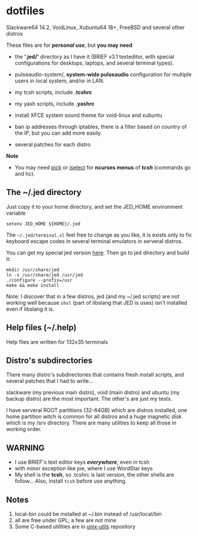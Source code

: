 # dotfiles

Slackware64 14.2, VoidLinux, Xubuntu64 18+, FreeBSD and several other distros

These files are for ***personal use***, but **you may need**

* the **'.jed/'** directory as I have it (BRIEF v3.1 texteditor, with special configurations for desktops, laptops, and several terminal types).

* pulseaudio-system/,  **system-wide pulseaudio** configuration for multiple users in local system, and/or in LAN.

* my tcsh scripts, include **.tcshrc**

* my yash scripts, include **.yashrc**

* install XFCE system sound theme for void-linux and xubuntu

* ban ip addresses through iptables, there is a filter based on country of the IP, but you can add more easily.

* several patches for each distro

**Note**
* You may need [pick](https://github.com/mptre/pick) or [iselect](http://www.ossp.org/pkg/tool/iselect/)
for **ncurses menus** of ***tcsh*** (commands go and hc).
 
## The ~/.jed directory
Just copy it to your home directory, and set the JED_HOME environment variable
```
setenv JED_HOME ${HOME}/.jed
```

The `~/.jed/terminal.sl` feel free to change as you like, it is exists only to fix keyboard escape codes in several terminal emulators in serveral distros.

You can get my special jed version [here](https://github.com/nereusx/jed). Then go to jed directory and build it:
```
mkdir /usr/share/jed
ln -s /usr/share/jed /usr/jed
./configure --prefix=/usr
make && make install
```

Note: I discover that in a few distros, jed (and my ~/.jed scripts) are not working well because `shsl` (part of libslang that JED is uses) isn't installed even if libslang it is.

## Help files (~/.help)
Help files are written for 132x35 terminals

## Distro's subdirectories
There many distro's subdirectories that contains fresh install scripts, and several patches that I had to write...

slackware (my previous main distro),
void (main distro) and ubuntu (my backup distro) are the most important.
The other's are just my tests.

I have serveral ROOT partitions (32-64GB) which are distros installed,
one home partition witch is common for all distros and a huge magnetic disk which is my /srv directory.
There are many utilities to keep all those in working order.

## WARNING

* I use BRIEF's text editor keys ***everywhere***, even in tcsh
* with minor exception like joe, where I use WordStar keys
* My shell is the **tcsh**, so .tcshrc is last version, the other shells are follow... Also, install `tcsh` before use anything.

## Notes
1. local-bin could be installed at ~/.bin instead of /usr/local/bin
1. all are free under GPL; a few are not mine
1. Some C-based utilities are in [unix-utils](https://github.com/nereusx/unix-utils) repository
